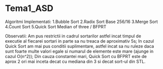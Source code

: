 # Tema1_ASD

Algoritmi Implementati:
1.Bubble Sort
2.Radix Sort Base 256/16
3.Merge Sort 
4.Count Sort
5.Quick Sort Median of three / BFPRT 

Observatii:
Am pus restrictii in cadrul sortarilor astfel incat timpul de executie al fiecarei sortari in parte sa nu treaca de aproximativ 5s;
In cazul Quick Sort am mai pus conditii suplimentare, astfel incat sa nu ruleze daca sunt foarte multe valori egale si numarul de elemente este mare (ajunge in cazul O(n^2));
Din cauza constantei mari, Quick Sort cu BFPRT este de aprox 2 ori mai inceta decat cu mediana din 3 si decat sort-ul din STL.
